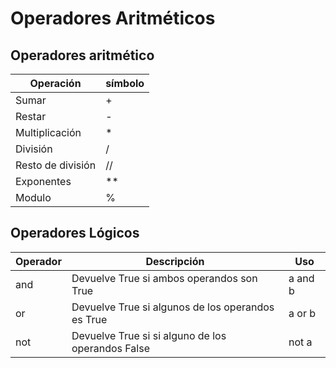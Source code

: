 # Operadores Aritméticos

## Operadores aritmético

| **Operación**     | **símbolo** |
| ----------------- | ----------- |
| Sumar             | +           |
| Restar            | -           |
| Multiplicación    | *           |
| División          | /           |
| Resto de división | //          |
| Exponentes        | **          |
| Modulo            | %           |

## Operadores Lógicos

| **Operador** | **Descripción**                                   | **Uso** |
| ------------ | ------------------------------------------------- | ------- |
| and          | Devuelve True si ambos operandos son True         | a and b |
| or           | Devuelve True si algunos de los operandos es True | a or b  |
| not          | Devuelve True si si alguno de los operandos False | not a   |


